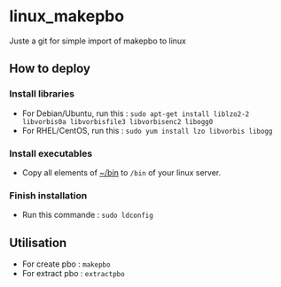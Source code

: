 # linux_makepbo

Juste a git for simple import of makepbo to linux

## How to deploy 

### Install libraries

- For Debian/Ubuntu, run this : ```sudo apt-get install liblzo2-2 libvorbis0a libvorbisfile3 libvorbisenc2 libogg0```
- For RHEL/CentOS, run this : ```sudo yum install lzo libvorbis libogg```

### Install executables

- Copy all elements of [~/bin](https://github.com/HuetJB/linux_makepbo/tree/main/bin) to ```/bin``` of your linux server.

### Finish installation 

- Run this commande : ```sudo ldconfig```

## Utilisation

- For create pbo : ```makepbo```
- For extract pbo : ```extractpbo```
